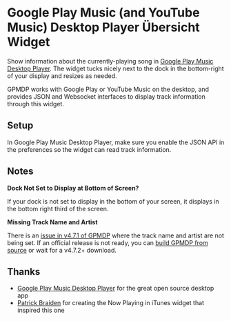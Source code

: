 # Google Play Music (and YouTube Music) Desktop Player Übersicht Widget

Show information about the currently-playing song in [Google Play Music Desktop Player](https://www.googleplaymusicdesktopplayer.com/). The widget tucks nicely next to the dock in the bottom-right of your display and resizes as needed. 

GPMDP works with Google Play or YouTube Music on the desktop, and provides JSON and Websocket interfaces to display track information through this widget.

## Setup

In Google Play Music Desktop Player, make sure you enable the JSON API in the preferences so the widget can read track information.

## Notes

**Dock Not Set to Display at Bottom of Screen?**

If your dock is not set to display in the bottom of your screen, it displays in the bottom right third of the screen.

**Missing Track Name and Artist**

There is an [issue in v4.7.1 of GPMDP](https://github.com/MarshallOfSound/Google-Play-Music-Desktop-Player-UNOFFICIAL-/issues/3888) where the track name and artist are not being set. If an official release is not ready, you can [build GPMDP from source](https://github.com/MarshallOfSound/Google-Play-Music-Desktop-Player-UNOFFICIAL-#development) or wait for a v4.7.2+ download.

## Thanks

- [Google Play Music Desktop Player](https://www.googleplaymusicdesktopplayer.com/) for the great open source desktop app
- [Patrick Braiden](http://tracesof.net/uebersicht-widgets/#iTunes-now) for creating the Now Playing in iTunes widget that inspired this one
